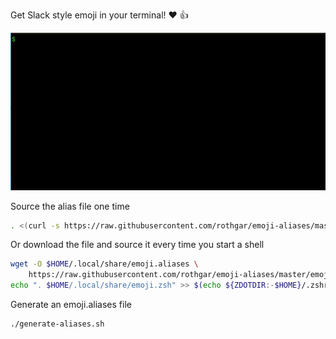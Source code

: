 Get Slack style emoji in your terminal! :heart: :+1:

![demo](img/demo.gif)

Source the alias file one time

```bash
. <(curl -s https://raw.githubusercontent.com/rothgar/emoji-aliases/master/emoji.zsh)
```

Or download the file and source it every time you start a shell

```bash
wget -O $HOME/.local/share/emoji.aliases \
    https://raw.githubusercontent.com/rothgar/emoji-aliases/master/emoji.zsh
echo ". $HOME/.local/share/emoji.zsh" >> $(echo ${ZDOTDIR:-$HOME}/.zshrc)
```

Generate an emoji.aliases file
```
./generate-aliases.sh
```
